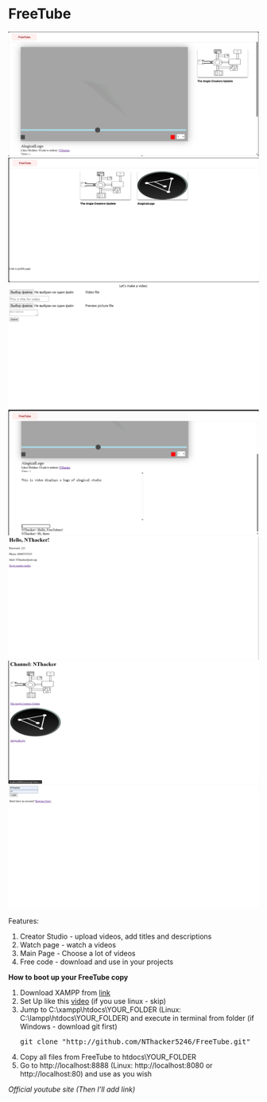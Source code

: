 <h1>FreeTube</h1>
<img src="./Screenshots/001.png"><br>
<img src="./Screenshots/002.png"><br>
<img src="./Screenshots/003.png"><br>
<img src="./Screenshots/004.png"><br>
<img src="./Screenshots/005.png"><br>
<img src="./Screenshots/006.png"><br>
<img src="./Screenshots/007.png"><br>

Features:
<ol>
	<li>Creator Studio - upload videos, add titles and descriptions</li>
	<li>Watch page - watch a videos</li>
	<li>Main Page - Choose a lot of videos</li>
	<li>Free code - download and use in your projects</li>
</ol>

<b>How to boot up your FreeTube copy</b>
<ol>
	<li>Download XAMPP from <a href="https://www.apachefriends.org/ru/index.html">link</a></li>
	<li>Set Up like this <a href="https://www.youtube.com/watch?v=MEpAXkQBEDs&ab_channel=loftblog">video</a> (if you use linux - skip)</li>
	<li>Jump to C:\xampp\htdocs\YOUR_FOLDER (Linux: C:\lampp\htdocs\YOUR_FOLDER) and execute in terminal from folder (if Windows - download git first) <pre>git clone "http://github.com/NThacker5246/FreeTube.git"</pre></li>
	<li>Copy all files from FreeTube to htdocs\YOUR_FOLDER</li>
	<li>Go to http://localhost:8888 (Linux: http://localhost:8080 or http://localhost:80) and use as you wish</li>
</ol>

<i>Official youtube <a>site</a> (Then I'll add link)</i>